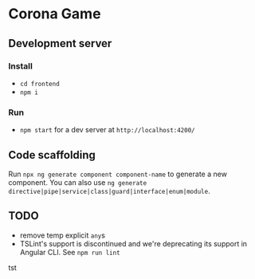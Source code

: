 # Corona Game

## Development server

### Install
- `cd frontend`
- `npm i`

### Run
- `npm start` for a dev server at `http://localhost:4200/`

## Code scaffolding
Run `npx ng generate component component-name` to generate a new component. You can also use `ng generate directive|pipe|service|class|guard|interface|enum|module`.

## TODO
- remove temp explicit `any`s
- TSLint's support is discontinued and we're deprecating its support in Angular CLI. See `npm run lint`

tst

